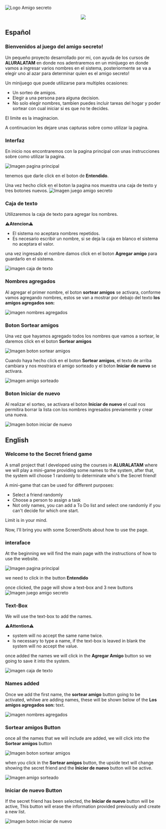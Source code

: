 
![Logo Amigo secreto](https://gcdnb.pbrd.co/images/ap61VMlFHQHA.png?o=1)

<p align="center">
<img src=https://img.shields.io/badge/Status-Finished-green?logo=checkmarx&logoColor=green)>
</p>

## Español

<h3>Bienvenidos al juego del amigo secreto!</h3>

Un pequeño proyecto desarrollado por mi, con ayuda de los cursos de **ALURALATAM** en donde nos adentraremos en un minijuego en donde vamos a ingresar varios nombres en el sistema, posteriormente se va a elegir uno al azar para determinar quien es el amigo secreto!

Un minijuego que puede utilizarse para multiples ocasiones:
- Un sorteo de amigos.
- Elegir a una persona para alguna decision.
- No solo elegir nombres, tambien puedes incluir tareas del hogar y poder sortear con cual iniciar si es que no te decides.

El limite es la imaginacion.

A continuacion les dejare unas capturas sobre como utilizar la pagina.

### Interfaz
En inicio nos encontraremos con la pagina principal con unas instrucciones sobre como utilizar la pagina.

![Imagen pagina principal](https://gcdnb.pbrd.co/images/OwbTsElrYsxP.png?o=1)

tenemos que darle click en el boton de **Entendido**.

Una vez hecho click en el boton la pagina nos muestra una caja de texto y tres botones nuevos. 
![Imagen juego amigo secreto](https://gcdnb.pbrd.co/images/uE4wJQJriNvu.png?o=1)

### Caja de texto

Utilizaremos la caja de texto para agregar los nombres. 

⚠️**Atencion**⚠️
- El sistema no aceptara nombres repetidos. 
- Es necesario escribir un nombre, si se deja la caja en blanco el sistema no aceptara el valor.

una vez ingresado el nombre damos click en el boton **Agregar amigo** para guardarlo en el sistema.

![imagen caja de texto](https://gcdnb.pbrd.co/images/SDvN8wjhY0x2.png?o=1)

### Nombres agregados

Al agregar el primer nombre, el boton **sortear amigos** se activara, conforme vamos agregando nombres, estos se van a mostrar por debajo del texto **los amigos agregados son:**

![imagen nombres agregados](https://gcdnb.pbrd.co/images/8dltw4LQCx3H.png?o=1)

### Boton Sortear amigos

Una vez que hayamos agregado todos los nombres que vamos a sortear, le daremos click en el boton **Sortear amigos**

![Imagen boton sortear amigos](https://gcdnb.pbrd.co/images/ph2trsToli8s.png?o=1)

Cuando haya hecho click en el boton **Sortear amigos**, el texto de arriba cambiara y nos mostrara el amigo sorteado y el boton **Iniciar de nuevo** se activara.

![Imagen amigo sorteado](https://gcdnb.pbrd.co/images/LNEQtR4yF39m.png?o=1)

### Boton Iniciar de nuevo

Al realizar el sorteo, se activara el boton **Iniciar de nuevo** el cual nos permitira borrar la lista con los nombres ingresados previamente y crear una nueva.

![Imagen boton iniciar de nuevo](https://gcdnb.pbrd.co/images/6FJGXOijsCkr.png?o=1)

## English

<h3>Welcome to the Secret friend game</h3>

A small project that I developed using the courses in **ALURALATAM** where we will play a mini-game providing some names to the system, after that, the system will choose 1 randomly to determinate who's the Secret friend!

A mini-game that can be used for different purposes:
- Select a friend randomly
- Choose a person to assign a task
- Not only names, you can add a To Do list and select one randomly if you can't decide for which one start. 

Limit is in your mind.

Now, I'll bring you with some ScreenShots about how to use the page. 

### interaface
At the beginning we will find the main page with the instructions of how to use the website. 

![Imagen pagina principal](https://gcdnb.pbrd.co/images/OwbTsElrYsxP.png?o=1)

we need to click in the button **Entendido**

once clicked, the page will show a text-box and 3 new buttons
![Imagen juego amigo secreto](https://gcdnb.pbrd.co/images/uE4wJQJriNvu.png?o=1)

### Text-Box

We will use the text-box to add the names. 

⚠️**Attention**⚠️
- system will no accept the same name twice.
- Is necessary to type a name, if the text-box is leaved in blank the system will no accept the value.

once added the names we will click in the **Agregar Amigo** button so we going to save it into the system.

![imagen caja de texto](https://gcdnb.pbrd.co/images/SDvN8wjhY0x2.png?o=1)

### Names added

Once we add the first name, the **sortear amigo** button going to be activated, whilwe are adding names, these will be shown below of the **Los amigos agregados son:** text.

![imagen nombres agregados](https://gcdnb.pbrd.co/images/8dltw4LQCx3H.png?o=1)

### Sortear amigos Button

once all the names that we will include are added, we will click into the **Sortear amigos** button

![Imagen boton sortear amigos](https://gcdnb.pbrd.co/images/ph2trsToli8s.png?o=1)

when you click in the **Sortear amigos** button, the upside text will change showing the secret friend and the **Inicier de nuevo** button will be active.

![Imagen amigo sorteado](https://gcdnb.pbrd.co/images/LNEQtR4yF39m.png?o=1)

### Iniciar de nuevo Button

If the secret friend has been selected, the **Iniciar de nuevo** button will be active, This button will erase the information provided previously and create a new list.

![Imagen boton iniciar de nuevo](https://gcdnb.pbrd.co/images/6FJGXOijsCkr.png?o=1)
